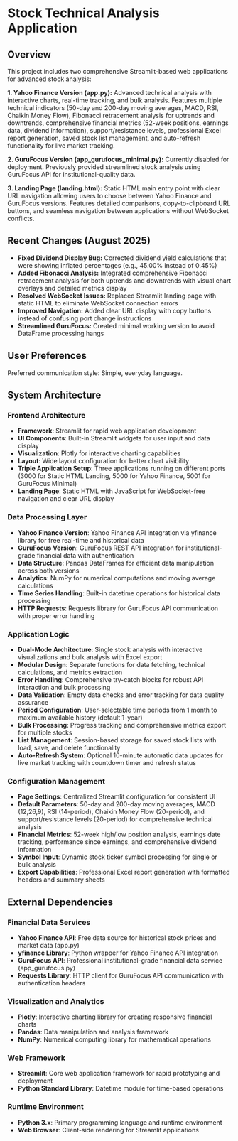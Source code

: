# Stock Technical Analysis Application

## Overview

This project includes two comprehensive Streamlit-based web applications for advanced stock analysis:

**1. Yahoo Finance Version (app.py):** Advanced technical analysis with interactive charts, real-time tracking, and bulk analysis. Features multiple technical indicators (50-day and 200-day moving averages, MACD, RSI, Chaikin Money Flow), Fibonacci retracement analysis for uptrends and downtrends, comprehensive financial metrics (52-week positions, earnings data, dividend information), support/resistance levels, professional Excel report generation, saved stock list management, and auto-refresh functionality for live market tracking.

**2. GuruFocus Version (app_gurufocus_minimal.py):** Currently disabled for deployment. Previously provided streamlined stock analysis using GuruFocus API for institutional-quality data.

**3. Landing Page (landing.html):** Static HTML main entry point with clear URL navigation allowing users to choose between Yahoo Finance and GuruFocus versions. Features detailed comparisons, copy-to-clipboard URL buttons, and seamless navigation between applications without WebSocket conflicts.

## Recent Changes (August 2025)

- **Fixed Dividend Display Bug:** Corrected dividend yield calculations that were showing inflated percentages (e.g., 45.00% instead of 0.45%)
- **Added Fibonacci Analysis:** Integrated comprehensive Fibonacci retracement analysis for both uptrends and downtrends with visual chart overlays and detailed metrics display
- **Resolved WebSocket Issues:** Replaced Streamlit landing page with static HTML to eliminate WebSocket connection errors
- **Improved Navigation:** Added clear URL display with copy buttons instead of confusing port change instructions
- **Streamlined GuruFocus:** Created minimal working version to avoid DataFrame processing hangs

## User Preferences

Preferred communication style: Simple, everyday language.

## System Architecture

### Frontend Architecture
- **Framework**: Streamlit for rapid web application development
- **UI Components**: Built-in Streamlit widgets for user input and data display
- **Visualization**: Plotly for interactive charting capabilities
- **Layout**: Wide layout configuration for better chart visibility
- **Triple Application Setup**: Three applications running on different ports (3000 for Static HTML Landing, 5000 for Yahoo Finance, 5001 for GuruFocus Minimal)
- **Landing Page**: Static HTML with JavaScript for WebSocket-free navigation and clear URL display

### Data Processing Layer
- **Yahoo Finance Version**: Yahoo Finance API integration via yfinance library for free real-time and historical data
- **GuruFocus Version**: GuruFocus REST API integration for institutional-grade financial data with authentication
- **Data Structure**: Pandas DataFrames for efficient data manipulation across both versions
- **Analytics**: NumPy for numerical computations and moving average calculations
- **Time Series Handling**: Built-in datetime operations for historical data processing
- **HTTP Requests**: Requests library for GuruFocus API communication with proper error handling

### Application Logic
- **Dual-Mode Architecture**: Single stock analysis with interactive visualizations and bulk analysis with Excel export
- **Modular Design**: Separate functions for data fetching, technical calculations, and metrics extraction
- **Error Handling**: Comprehensive try-catch blocks for robust API interaction and bulk processing
- **Data Validation**: Empty data checks and error tracking for data quality assurance
- **Period Configuration**: User-selectable time periods from 1 month to maximum available history (default 1-year)
- **Bulk Processing**: Progress tracking and comprehensive metrics export for multiple stocks
- **List Management**: Session-based storage for saved stock lists with load, save, and delete functionality
- **Auto-Refresh System**: Optional 10-minute automatic data updates for live market tracking with countdown timer and refresh status

### Configuration Management
- **Page Settings**: Centralized Streamlit configuration for consistent UI
- **Default Parameters**: 50-day and 200-day moving averages, MACD (12,26,9), RSI (14-period), Chaikin Money Flow (20-period), and support/resistance levels (20-period) for comprehensive technical analysis
- **Financial Metrics**: 52-week high/low position analysis, earnings date tracking, performance since earnings, and comprehensive dividend information
- **Symbol Input**: Dynamic stock ticker symbol processing for single or bulk analysis
- **Export Capabilities**: Professional Excel report generation with formatted headers and summary sheets

## External Dependencies

### Financial Data Services
- **Yahoo Finance API**: Free data source for historical stock prices and market data (app.py)
- **yfinance Library**: Python wrapper for Yahoo Finance API integration
- **GuruFocus API**: Professional institutional-grade financial data service (app_gurufocus.py)
- **Requests Library**: HTTP client for GuruFocus API communication with authentication headers

### Visualization and Analytics
- **Plotly**: Interactive charting library for creating responsive financial charts
- **Pandas**: Data manipulation and analysis framework
- **NumPy**: Numerical computing library for mathematical operations

### Web Framework
- **Streamlit**: Core web application framework for rapid prototyping and deployment
- **Python Standard Library**: Datetime module for time-based operations

### Runtime Environment
- **Python 3.x**: Primary programming language and runtime environment
- **Web Browser**: Client-side rendering for Streamlit applications
